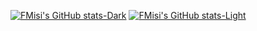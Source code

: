 [![FMisi's GitHub stats-Dark](https://github-readme-stats.vercel.app/api?username=FMisi&show_icons=true&theme=dark#gh-dark-mode-only)](https://github.com/FMisi/github-readme-stats#gh-dark-mode-only)
[![FMisi's GitHub stats-Light](https://github-readme-stats.vercel.app/api?username=FMisi&show_icons=true&theme=default#gh-light-mode-only)](https://github.com/FMisi/github-readme-stats#gh-light-mode-only)
